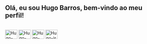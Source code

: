 ## Olá, eu sou Hugo Barros, bem-vindo ao meu perfil!
<div style="display: inline_block"><br>
  <img align="center" alt="Hugo-git" height="30" width="40" src="https://cdn.jsdelivr.net/gh/devicons/devicon/icons/git/git-original.svg" />
  <img align="center" alt="Hugo-py" height="30" width="40" src="https://cdn.jsdelivr.net/gh/devicons/devicon/icons/python/python-original.svg" />
  <img align="center" alt="Hugo-html" height="30" width="40" src="https://cdn.jsdelivr.net/gh/devicons/devicon/icons/html5/html5-original.svg" />
  <img align="center" alt="Hugo-js" height="30" width="40" src="https://cdn.jsdelivr.net/gh/devicons/devicon/icons/javascript/javascript-original.svg" />
  
            
          

  
</div>

          
            
          
